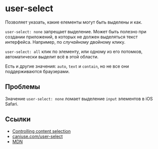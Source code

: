 # user-select

Позволяет указать, какие елементы могут быть выделены и как.

`user-select: none` запрещает выделение. Может быть полезно при создании приложений, в которых не должен выделяться текст интерфейса. Например, по _случайному_ двойному клику.

`user-select: all` клик по элементу, или одному из его потомков, автоматически выделит всё в этой области.

Есть и другие значения: `auto`, `text` и `contain`, но не все они поддерживаются браузерами.

## Проблемы

Значение `user-select: none` ломает выделение `input` элементов в iOS Safari.

## Ссылки

* [Controlling content selection](https://drafts.csswg.org/css-ui-4/#content-selection)
* [caniuse.com/user-select](http://caniuse.com/#search=user-select)
* [MDN](https://developer.mozilla.org/en-US/docs/Web/CSS/user-select)
